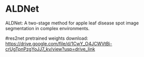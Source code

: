 # ALDNet
ALDNet: A two-stage method for apple leaf disease spot image segmentation in complex environments.

#res2net pretrained weights download:
https://drive.google.com/file/d/1CwY_O4JCWVtBi-crUgTpnPzgYoJJ7_kv/view?usp=drive_link
